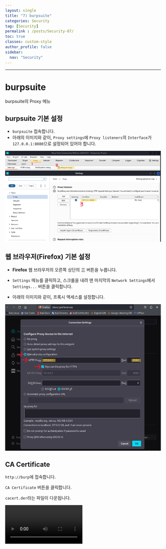 ```yaml
---
layout: single
title: "7) burpsuite"
categories: Security
tag: [Security]
permalink : /posts/Security-07/
toc: true
classes: custom-style
author_profile: false
sidebar:
  nav: "Security"
---
```


<hr>

# burpsuite

burpsuite의 Proxy 메뉴



## burpsuite 기본 설정

- `burpsuite` 접속합니다.
- 아래의 이미지와 같이, `Proxy settings`에 `Proxy listeners`의 `Interface`가 `127.0.0.1:8080`으로 설정되어 있어야 합니다.

<p id="img_center">
  <img 
        src="../../assets/images/Security/7-01.PNG"
        alt="image"
        title="image"
  >
</p>

## 웹 브라우저(Firefox) 기본 설정

- **Firefox** 웹 브라우저의 오른쪽 상단의 三 버튼을 누릅니다.

- `Settings` 메뉴를 클릭하고, 스크롤을 내려 맨 마지막의 `Network Settings`에서 `Settings...` 버튼을 클릭합니다.

- 아래의 이미지와 같이, 프록시 액세스를 설정합니다.

<p id="img_center">
  <img 
        src="../../assets/images/Security/7-02.PNG"
        alt="image"
        title="image"
  >
</p>

## CA Certificate 

`http://burp`에 접속합니다.

`CA Certificate` 버튼을 클릭합니다. 

`cacert.der`라는 파일이 다운됩니다.

<video controls width="250">
  <source
    src="../../assets/images/Security/7-04.mp4"
    type="video/mp4"
  />
</video>
